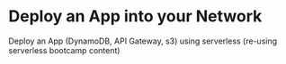 # Deploy an App into your Network

Deploy an App (DynamoDB, API Gateway, s3) using serverless
(re-using serverless bootcamp content)